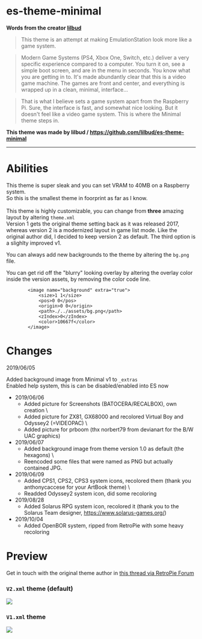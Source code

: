 # es-theme-minimal

**Words from the creator [lilbud](https://github.com/lilbud)**

> This theme is an attempt at making EmulationStation look more like a game system.

> Modern Game Systems (PS4, Xbox One, Switch, etc.) deliver a very specific experience compared to a computer. You turn it on, see a simple boot screen, and are in the menu in seconds. You know what you are getting in to. It's made abundantly clear that this is a video game machine. The games are front and center, and everything is wrapped up in a clean, minimal, interface...

> That is what I believe sets a game system apart from the Raspberry Pi. Sure, the interface is fast, and somewhat nice looking. But it doesn't feel like a video game system. This is where the Minimal theme steps in.

**This theme was made by lilbud / https://github.com/lilbud/es-theme-minimal**

---

# Abilities

This theme is super sleak and you can set VRAM to 40MB on a Raspberry system. \
So this is the smallest theme in foorprint as far as I know. \
\
This theme is highly customizable, you can change from **three** amazing layout by altering `theme.xml`\
Version 1 gets the original theme setting back as it was released 2017, whereas version 2 is a modernized layout in game list mode. Like the original author did, I decided to keep version 2 as default. The third option is a slighlty improved v1.

You can always add new backgrounds to the theme by altering the `bg.png` file.

You can get rid off the "blurry" looking overlay by altering the overlay color inside the version assets, by removing the color code line.
```
		<image name="background" extra="true">
			<size>1 1</size>
			<pos>0 0</pos>
			<origin>0 0</origin>
			<path>./../assets/bg.png</path>
			<zIndex>0</zIndex>
			<color>10667f</color>
		</image>
```

# Changes

2019/06/05

Added background image from Minimal v1 to `_extras` \
Enabled help system, this is can be disabled/enabled into ES now

* 2019/06/06
  * Added picture for Screenshots (BATOCERA/RECALBOX), own creation \
  * Added picture for ZX81, GX68000 and recolored Virtual Boy and Odyssey2 (=VIDEOPAC) \
  * Added picture for prboom (thx norbert79 from devianart for the B/W UAC graphics)
* 2019/06/07
  * Added background image from theme version 1.0 as default (the hexagons) \
  * Reencoded some files that were named as PNG but actually contained JPG.
* 2019/06/09
  * Added CPS1, CPS2, CPS3 system icons, recolored them (thank you anthonycaccese for your ArtBook theme) \
  * Readded Odyssey2 system icon, did some recoloring
* 2019/08/28
  * Added Solarus RPG system icon, recolored it (thank you to the Solarus Team designer, https://www.solarus-games.org/)
* 2019/10/04
  * Added OpenBOR system, ripped from RetroPie with some heavy recoloring

# Preview

Get in touch with the original theme author in [this thread via RetroPie Forum](https://retropie.org.uk/forum/topic/12435/)

### `V2.xml` theme (default)

![](https://i.imgur.com/KEEBkcO.png)

### `V1.xml` theme

![](https://i.imgur.com/5UR5yTF.png)
